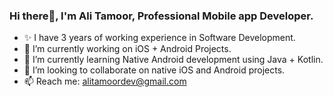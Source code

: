 ### Hi there👋, I'm Ali Tamoor, Professional Mobile app Developer.

<!--
**AliTamoorDev/aliTamoorDev** is a ✨ _special_ ✨ repository because its `README.md` (this file) appears on your GitHub profile.

Here are some ideas to get you started:
-->
- ✨ I have 3 years of working experience in Software Development.
- 🔭 I’m currently working on iOS + Android Projects.
- 🌱 I’m currently learning Native Android development using Java + Kotlin.
- 👯 I’m looking to collaborate on native iOS and Android projects.
- 📫 Reach me: alitamoordev@gmail.com
